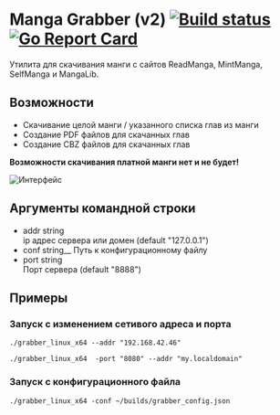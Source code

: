 # Manga Grabber (v2) [![Build status](https://api.travis-ci.com/lirix360/ReadmangaGrabber.svg?branch=master)](https://travis-ci.com/github/lirix360/ReadmangaGrabber) [![Go Report Card](https://img.shields.io/badge/go%20report-A+-brightgreen.svg?style=flat)](https://goreportcard.com/report/github.com/lirix360/readmangagrabber)

Утилита для скачивания манги с сайтов ReadManga, MintManga, SelfManga и MangaLib.

## Возможности

* Скачивание целой манги / указанного списка глав из манги
* Создание PDF файлов для скачанных глав
* Создание CBZ файлов для скачанных глав

**Возможности скачивания платной манги нет и не будет!**

![Интерфейс](https://lirix360.github.io/ReadmangaGrabber/screenshot.png?raw=true)

## Аргументы командной строки

 * addr string  
        ip адрес сервера или домен (default "127.0.0.1")
 * conf string__
        Путь к конфигурационному файлу
 * port string  
        Порт сервера (default "8888")
        
## Примеры

### Запуск с изменением сетивого адреса и порта 

```
./grabber_linux_x64 --addr "192.168.42.46"
```


```
./grabber_linux_x64  -port "8080" --addr "my.localdomain"
```

### Запуск с конфигурационного файла

```
./grabber_linux_x64 -conf ~/builds/grabber_config.json
```
